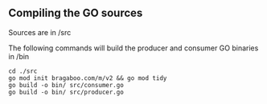 ## Compiling the GO sources

Sources are in /src

The following commands will build the producer and consumer GO binaries in /bin



```
cd ./src
go mod init bragaboo.com/m/v2 && go mod tidy
go build -o bin/ src/consumer.go
go build -o bin/ src/producer.go
````
